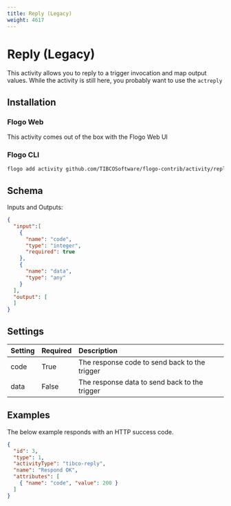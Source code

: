 ```yaml
---
title: Reply (Legacy)
weight: 4617
---
```

# Reply (Legacy)
This activity allows you to reply to a trigger invocation and map output values. While the activity is still here, you probably want to use the `actreply`

## Installation
### Flogo Web
This activity comes out of the box with the Flogo Web UI
### Flogo CLI
```bash
flogo add activity github.com/TIBCOSoftware/flogo-contrib/activity/reply
```

## Schema
Inputs and Outputs:

```json
{
  "input":[
    {
      "name": "code",
      "type": "integer",
      "required": true
    },
    {
      "name": "data",
      "type": "any"
    }
  ],
  "output": [
  ]
}
```
## Settings
| Setting     | Required | Description |
|:------------|:---------|:------------|
| code        | True     | The response code to send back to the trigger |         
| data        | False    | The response data to send back to the trigger |

## Examples
The below example responds with an HTTP success code.

```json
{
  "id": 3,
  "type": 1,
  "activityType": "tibco-reply",
  "name": "Respond OK",
  "attributes": [
    { "name": "code", "value": 200 }
  ]
}
```
